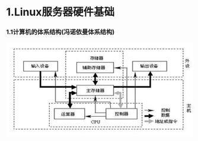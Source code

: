 # 1.Linux服务器硬件基础
### 1.1计算机的体系结构(冯诺依曼体系结构)
![computerArchitecture](../images/computerArchitecture.png)